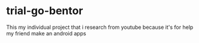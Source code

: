 # trial-go-bentor
This my individual project that i research from youtube because it's for help my friend make an android apps
